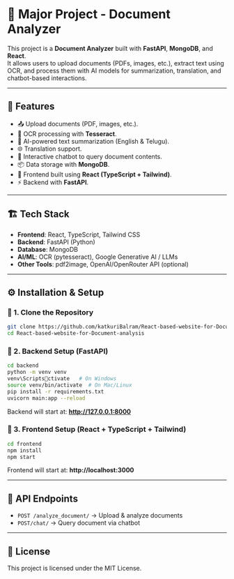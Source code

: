 # 📄 Major Project - Document Analyzer

This project is a **Document Analyzer** built with **FastAPI**, **MongoDB**, and **React**.  
It allows users to upload documents (PDFs, images, etc.), extract text using OCR, and process them with AI models for summarization, translation, and chatbot-based interactions.

---

## 🚀 Features
- 📤 Upload documents (PDF, images, etc.).
- 🔎 OCR processing with **Tesseract**.
- 🤖 AI-powered text summarization (English & Telugu).
- 🌐 Translation support.
- 💬 Interactive chatbot to query document contents.
- 📦 Data storage with **MongoDB**.
- 🎨 Frontend built using **React (TypeScript + Tailwind)**.
- ⚡ Backend with **FastAPI**.

---

## 🏗️ Tech Stack
- **Frontend**: React, TypeScript, Tailwind CSS  
- **Backend**: FastAPI (Python)  
- **Database**: MongoDB  
- **AI/ML**: OCR (pytesseract), Google Generative AI / LLMs  
- **Other Tools**: pdf2image, OpenAI/OpenRouter API (optional)

---


## ⚙️ Installation & Setup

### 🔹 1. Clone the Repository
```bash
git clone https://github.com/katkuriBalram/React-based-website-for-Document-analysis.git
cd React-based-website-for-Document-analysis
```

### 🔹 2. Backend Setup (FastAPI)
```bash
cd backend
python -m venv venv
venv\Scriptsctivate   # On Windows
source venv/bin/activate  # On Mac/Linux
pip install -r requirements.txt
uvicorn main:app --reload
```

Backend will start at: **http://127.0.0.1:8000**

### 🔹 3. Frontend Setup (React + TypeScript + Tailwind)
```bash
cd frontend
npm install
npm start
```

Frontend will start at: **http://localhost:3000**

---

## 📌 API Endpoints
- `POST /analyze_document/` → Upload & analyze documents  
- `POST/chat/` → Query document via chatbot  


---

## 📜 License
This project is licensed under the MIT License.
